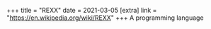 +++
title = "REXX"
date = 2021-03-05
[extra]
link = "https://en.wikipedia.org/wiki/REXX"
+++
A programming language

